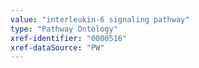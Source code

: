 ```yaml
---
value: "interleukin-6 signaling pathway"
type: "Pathway Ontology"
xref-identifier: "0000516"
xref-dataSource: "PW"
---
```

